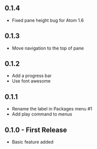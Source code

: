 ## 0.1.4
* Fixed pane height bug for Atom 1.6

## 0.1.3
* Move navigation to the top of pane

## 0.1.2
* Add a progress bar
* Use font awesome

## 0.1.1
* Rename the label in Packages menu #1
* Add play command to menus

## 0.1.0 - First Release
* Basic feature added
